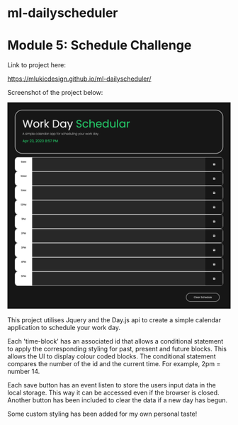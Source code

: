 # ml-dailyscheduler


<h1>Module 5: Schedule Challenge</h1>


Link to project here:

https://mlukicdesign.github.io/ml-dailyscheduler/

Screenshot of the project below:

<img src="./assets/screenshot_project.png">


This project utilises Jquery and the Day.js api to create a simple calendar application to schedule your work day. 

Each 'time-block' has an associated id that allows a conditional statement to apply the corresponding styling for past, present and future blocks. This allows the UI to display colour coded blocks. The conditional statement compares the number of the id and the current time. For example, 2pm = number 14. 

Each save button has an event listen to store the users input data in the local storage. This way it can be accessed even if the browser is closed. Another button has been included to clear the data if a new day has begun. 

Some custom styling has been added for my own personal taste!